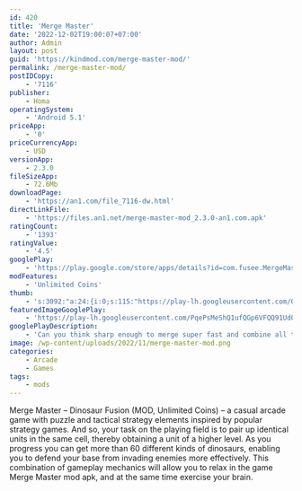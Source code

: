 ```yaml
---
id: 420
title: 'Merge Master'
date: '2022-12-02T19:00:07+07:00'
author: Admin
layout: post
guid: 'https://kindmod.com/merge-master-mod/'
permalink: /merge-master-mod/
postIDCopy:
    - '7116'
publisher:
    - Homa
operatingSystem:
    - 'Android 5.1'
priceApp:
    - '0'
priceCurrencyApp:
    - USD
versionApp:
    - 2.3.0
fileSizeApp:
    - 72.6Mb
downloadPage:
    - 'https://an1.com/file_7116-dw.html'
directLinkFile:
    - 'https://files.an1.net/merge-master-mod_2.3.0-an1.com.apk'
ratingCount:
    - '1393'
ratingValue:
    - '4.5'
googlePlay:
    - 'https://play.google.com/store/apps/details?id=com.fusee.MergeMaster'
modFeatures:
    - 'Unlimited Coins'
thumb:
    - 's:3092:"a:24:{i:0;s:115:"https://play-lh.googleusercontent.com/OYhI0RYpZY60YDBIM2gFh8c68tEWsVWHNs1br9QDPL67m65BG4vuUO4PQ1Xvq9Y10Oc=w526-h296";i:1;s:114:"https://play-lh.googleusercontent.com/I4gC7M58We9VrpdrMsY_dt-UajqQUDZ3yyfWjrPnPs5cFfc8uxVjHYu8k58NdqB9Rw=w526-h296";i:2;s:114:"https://play-lh.googleusercontent.com/Z1VFgC2h4qsNhB7jmqvHrUluAVekuP78i8RmlKhI_lrRmibE05wk3mZrqgDfYwJptw=w526-h296";i:3;s:114:"https://play-lh.googleusercontent.com/3tWByL4wp1M9OvTnloQQ5YVxBDOi9iiMQb43r4DO1-d3EDbUW6_8VeDSODPSHrbqOQ=w526-h296";i:4;s:115:"https://play-lh.googleusercontent.com/IehOft0wd8Idc1fGRlvUlOxTPeNlQtMJS7tN5FQoBC9tNopJo1pidemt8KNXFsBzNy0=w526-h296";i:5;s:114:"https://play-lh.googleusercontent.com/2kPeO7Ii0BTMC1RzFcH8gSv0AlE6f_D0hrsfXmCydE9VoUvOHLFXE9MsZWss7284JQ=w526-h296";i:6;s:116:"https://play-lh.googleusercontent.com/aplnK343byx4Mn0JAozzRPSaGCnhx5FGXBzLzsHnF8C7HVjI6Dx1wnjN-Nvi3GxdaYIZ=w526-h296";i:7;s:115:"https://play-lh.googleusercontent.com/g8kJDoJriCs7W8vvHogmDlL_Ro81MyYOLVNNWSbxksAXLU9jT6zyxZprhUNzXcout_M=w526-h296";i:8;s:115:"https://play-lh.googleusercontent.com/GsOoTW5F2eeLhh4-NyA4Z8o8a71WBQP1hslani8FHtXT8cY0cCLBDg1cJyGAdh0l-CY=w526-h296";i:9;s:116:"https://play-lh.googleusercontent.com/R0oOJwW6-yST40mbDyAuHkaiLuoFX0LwVkc4lb8_nKjRZWrakoHrNdGAWO9M3g_Bac9Z=w526-h296";i:10;s:114:"https://play-lh.googleusercontent.com/wFpySQlFTNPm7a22cH0GxuazHWjAKb_BgqRGFbMvCLrcV9goIJpFHRIekDLvlGIvOA=w526-h296";i:11;s:116:"https://play-lh.googleusercontent.com/-0xIAjM-GrNcvn0W8wiMw_cf8xb_byGP7amo2JpBh4AkyxhDAIv1lhp_HwZLWe2_280Q=w526-h296";i:12;s:116:"https://play-lh.googleusercontent.com/Dp2Ra6wlxWwqoWYP8qp-5sIWnJiqJMOB2cxvmaWGHLPFKcZsEx1qxWNakahs4CaKUbLg=w526-h296";i:13;s:114:"https://play-lh.googleusercontent.com/3-k01Z9uqfGY9OuQ7Xw4FP6OBQW33AQu3MtwJ_2U93IS7HGENO9YCxPoXrS4aYNJjw=w526-h296";i:14;s:115:"https://play-lh.googleusercontent.com/tvjJY2EvRxrPv3vUR8pyEqqicL8HBHdcSH9N0Vvc2vbmToavdv0TuszVfvbQ6KxnadU=w526-h296";i:15;s:114:"https://play-lh.googleusercontent.com/peHR9d8apgYtHnN1Qu3qa1hNkwHWYVWbFX4-jGyieh8yRWM8-q0hCJkQn8iTT9V4kw=w526-h296";i:16;s:116:"https://play-lh.googleusercontent.com/muyfP6DoNMNciJcy3miqQ2l_zIuZk03ZWdG7rNOoB6_ScB415214I2PDg46wdG60XeM9=w526-h296";i:17;s:115:"https://play-lh.googleusercontent.com/1wA3lR8uUWzjMOSxSakafsQ1ei3nBbzk42Ig3-of1zqRbz2hf3fpfhjs0q65tJgNZq0=w526-h296";i:18;s:115:"https://play-lh.googleusercontent.com/BLGTMOUvVtZBFJOF5x28YjDeqVK2XG7N4DomdQVWlhKXfKtQ_RAvObh7wlf-IRCe4I8=w526-h296";i:19;s:115:"https://play-lh.googleusercontent.com/uQpgyEAgIKKAMarixhs7cLifsuzS4qbhPFtJXU2BfsAShBYZ9JPhD8V_Xnc4t_x0sQg=w526-h296";i:20;s:115:"https://play-lh.googleusercontent.com/I-hxx3CyXMgxQbMJARAyZQ6rhuIJ5ueNHzkhaVLsYHWN58mvfcw1TXnW8ojIj5W2qkk=w526-h296";i:21;s:115:"https://play-lh.googleusercontent.com/eh6ya-_JHY8gQel9WKehEnIseUVIK_tjmSMMdSGSNVzO12niU962ecU65s-ICUroX_g=w526-h296";i:22;s:116:"https://play-lh.googleusercontent.com/ymlojPODHP3a6dUqeb0na66NwAgaYqstoo7LByfYGJ5qqAqOuszo8qtrN3OLzYZHafQI=w526-h296";i:23;s:115:"https://play-lh.googleusercontent.com/ra4HOmoWtiQ7OrwlC2e0QhDjrdRwF-UqKnWY5qNfE-fmxLvtDj1QbNoYPSIHMfXxZpo=w526-h296";}";'
featuredImageGooglePlay:
    - 'https://play-lh.googleusercontent.com/PqePsMeShQ1ufQGp6VFQQ91UdQZNeR5GKiNawbRIeu_-1RfnxRuHna2knzD-7_QOlfVv'
googlePlayDescription:
    - 'Can you think sharp enough to merge super fast and combine all the dinosaurs, make a dino squad fusion and fight against the enemies?Your quest is simple...use your strategy to combine the dinosaurs or warriors on your battlefield and fight against the enemies! You must make a fusion of your troops and merge animals quickly if you want to win in this jurassic dinosaur epic battle simulator in one of coolest dinosaur games!.Merge Master: Dinosaur Fusion is a cool real-time strategy, dinosaur epic battle simulator like monster legends and merge dragons, for everyone that want to merge dragons and monsters, join and clash dinosaurs, merge archers and enjoy the dino bash and win the fight.The main goal of the game is to beat all the enemies by combining your warriors or dinosaurs. The enemies are dragons, monsters, archers so it will not be easy to win in this jurassic hunting game.Attack to take control of the enemy locations and enjoy our best wild dinosaur and dragon game!React and think quickly. Use your strategy and tactics to win the battle and move to the next level of the dinosaur rampage.Fight the final boss after merging all your creatures like a dino boss! In every step of this challenge, a monster that was fused with increasing power will wait for you! Apply your strategy in real-time, and spot the right combination to draw.What will be the next right move in this animal dino and dragon game?Merge monsters and unlock new and more powerful fused dinosaurs!Only 1% of players unlock all the creatures and win the dino bash challenge ⏩  Are you up for it?Grow your warriors and your dino squad from simple soldiers to terrific monsters when you merge and fight them. Use your finger to draw the right combination and evolve your monsters.Remember, if you don''t merge super fast your monsters, your enemies will beat you in the final round fight. Are you ready to join and clash in this dinosaur rampage game?Play for free. Challenge yourself to become the king of merging wars and merge, T-rex games and many more into big monster legends.This is not one of those classic and boring merging t-rex games or idle dragon game. This is a new, free, and cool game for all boys and girls that are dinosaur games fans and want to think like a dino hunter and merge animals into monster legends.List of the features of your new free casual game:🦕 Beautiful 3D graphics🦖 Become the strongest and most strategic dinosaur when you fused the species🦕 100% free game🦖 Fun and addictive gameplay🦕 Easy controls🦖 For kids and adults that love dino games🦕 Game for girls and boys that love dino bash🦖 For dino hunter warriors and jurrasic world fans🦕 Many monsters, warriors, and dinosaurs to merge, in this epic battle simulator How to become a Merge Master: Dinosaur Fusion master?⚔️ Display your troops on the battlefield, gather and merge archers for battle☠️ Merge and fight your troops to grow your powers.⚔️ Evolve into a giant and terrifying monster in this jurassic hunting game☠️ Choose carefully the directions where you want to move. If you don''t evolve fast enough, the other big creatures will crash you in this animal hyper evolution.⚔️ Evolve fast, and fight all the enemies. Be like a dino hunter and merge archers or merge super powerful dino squad☠️ Be brave and face the dinosaurs battle like a real merge master. Become the strongest and most terrible creature that will merge and fight to conquer the battlefield in one of coolest dinosaur games!. About Homa:Merge Master: Dinosaur Fusion is produced by Homa Games. Homa is a top publisher of Hyper Casual Games, Puzzle Games, and Casual Games. Homa published games like Sky Roller, NERF! Epic Pranks!, Voodoo Pranks, Farm Land, Monster Evolution, Monster Catch, Zookemon Animal Catch and many others.'
image: /wp-content/uploads/2022/11/merge-master-mod.png
categories:
    - Arcade
    - Games
tags:
    - mods
---
```


Merge Master – Dinosaur Fusion (MOD, Unlimited Coins) – a casual arcade game with puzzle and tactical strategy elements inspired by popular strategy games. And so, your task on the playing field is to pair up identical units in the same cell, thereby obtaining a unit of a higher level. As you progress you can get more than 60 different kinds of dinosaurs, enabling you to defend your base from invading enemies more effectively. This combination of gameplay mechanics will allow you to relax in the game Merge Master mod apk, and at the same time exercise your brain.